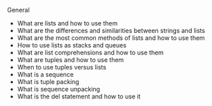 General
  *  What are lists and how to use them
  *  What are the differences and similarities between strings and lists
  *  What are the most common methods of lists and how to use them
  *  How to use lists as stacks and queues
  *  What are list comprehensions and how to use them
  *  What are tuples and how to use them
  *  When to use tuples versus lists
  *  What is a sequence
  *  What is tuple packing
  *  What is sequence unpacking
  *  What is the del statement and how to use it